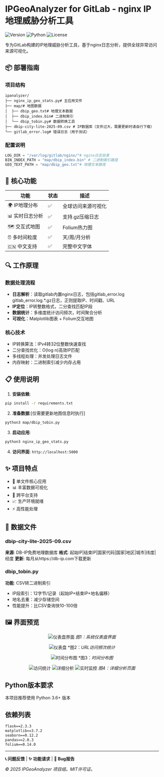 # IPGeoAnalyzer for GitLab - nginx IP地理威胁分析工具

![Version](https://img.shields.io/badge/Version-1.0.0-blue)
![Python](https://img.shields.io/badge/Python-3.6%2B-green)
![License](https://img.shields.io/badge/License-MIT-orange)

专为GitLab构建的IP地理威胁分析工具，基于nginx日志分析，提供全球异常访问来源可视化。

## 📦 部署指南

### 项目结构
```
ipanalyzer/
├── nginx_ip_geo_stats.py# 主应用文件
├── map/# 地图数据
│  ├── dbip_geo.txt# 地理文本数据
│  ├── dbip_index.bin# 二进制索引
│  └── dbip_tobin.py# 数据转换工具
├── dbip-city-lite-2025-09.csv # IP数据库（文件过大，需要更新时请自行下载）
└── gitlab_error.log# 错误日志（用于测试）
```

### 配置说明
```python
LOG_DIR = "/var/log/gitlab/nginx/"# nginx日志目录
BIN_INDEX_PATH = "map/dbip_index.bin" # 二进制索引路径
GEO_TEXT_PATH = "map/dbip_geo.txt"# 地理文本路径
```

## 🚀 核心功能

| 功能 | 状态 | 描述 |
|------|------|------|
| 🌍 IP地理分布 | ✅ | 全球访问来源可视化 |
| 📊 实时日志分析 | ✅ | 支持.gz压缩日志 |
| 🗺️ 交互式地图 | ✅ | Folium热力图 |
| ⏰ 多时间粒度 | ✅ | 天/周/月分析 |
| 🇨🇳 中文支持 | ✅ | 完整中文字体 |

## 🔍 工作原理

### 数据处理流程
- **日志解析**：读取gitlab内置nginx日志，包括gitlab_error.log gitlab_error.log.*.gz日志，正则提取IP、时间戳、URL
- **IP定位**：IP转整数格式，二分查找匹配IP段
- **数据统计**：多维度统计访问频次，时间聚合分析
- **可视化**：Matplotlib图表 + Folium交互地图

### 核心技术
- IP转换算法：IPv4转32位整数快速查找
- 二分查找优化：O(log n)高效IP匹配
- 多线程处理：并发处理日志文件
- 内存映射：二进制索引减少内存占用

## 📋 使用说明

1. **安装依赖**:
```bash
pip install -r requirements.txt
```

2. **准备数据**:[仅需要更新地图信息时执行]
```bash
python3 map/dbip_tobin.py
```

3. **启动应用**:
```bash
python3 nginx_ip_geo_stats.py
```

4. **访问界面**: `http://localhost:5000`

## ✨ 项目特点

- 🚀 单文件核心应用
- 📊 丰富数据可视化
- 🔧 跨平台支持
- 📈 生产环境就绪
- ⚡ 高性能处理

## 📁 数据文件

### dbip-city-lite-2025-09.csv
**来源**: DB-IP免费地理数据库
**格式**: 起始IP|结束IP|国家代码|国家|地区|城市|纬度|经度
**更新**: 每月从https://db-ip.com下载更新

### dbip_tobin.py
**功能**: CSV转二进制索引
- IP段索引：12字节/记录（起始IP+结束IP+地名偏移）
- 地名去重：减少存储空间
- 性能提升：比CSV查询快10-100倍

## 🖼️ 界面预览

<div align="center">

![仪表盘界面](https://github.com/user-attachments/assets/26a07ad7-c59e-491d-bb1e-34f266505489)
*图1：系统仪表盘界面*

![仪表盘](https://github.com/user-attachments/assets/92abbd2b-5d23-4e14-9777-9e69e2b49b1e)
*图2：*URL访问频次统计*

![时间分布图](https://github.com/user-attachments/assets/f7f4be30-5986-46be-9638-43d2d925ee6b)
*图3：*时间分布图*

![访问统计](https://github.com/user-attachments/assets/78cc5fbe-1f1d-4b15-95ea-fc8605628c54)
![详细分析](https://github.com/user-attachments/assets/e28e2e38-007f-4409-a861-105de298271f)
![实时监控](https://github.com/user-attachments/assets/8d4f46a7-e309-4371-bce1-8392073a7dcf)
*图4：详细分析页面*



</div>

## Python版本要求
本项目推荐使用 Python 3.6+ 版本

## 依赖列表
```txt
flask==2.3.3
matplotlib==3.7.2
seaborn==0.12.2
pandas==2.0.3
folium==0.14.0
```

---

**📞 问题反馈** | **✨ 功能请求** | **🐛 Bug报告**

*© 2025 IPGeoAnalyzer 项目组。MIT许可证。*
